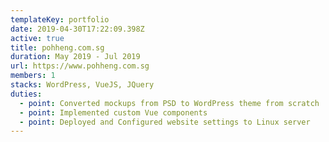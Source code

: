```yaml
---
templateKey: portfolio
date: 2019-04-30T17:22:09.398Z
active: true
title: pohheng.com.sg
duration: May 2019 - Jul 2019
url: https://www.pohheng.com.sg
members: 1
stacks: WordPress, VueJS, JQuery
duties:
  - point: Converted mockups from PSD to WordPress theme from scratch
  - point: Implemented custom Vue components
  - point: Deployed and Configured website settings to Linux server
---
```

